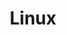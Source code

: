 ---
view: category
lang: en
order: 6
title: Linux
description: Information and Tutorials about Linux
excerpt: Information about Linux
slug: linux
meta:
  - property: og:image
    content: https://ktquez.com/share/ktquez-play-image-share.png
  - name: twitter:image
    content: https://ktquez.com/share/ktquez-play-image-share.png
---